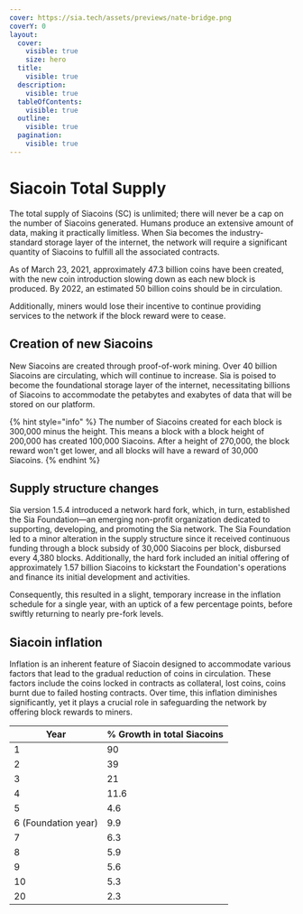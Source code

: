 ```yaml
---
cover: https://sia.tech/assets/previews/nate-bridge.png
coverY: 0
layout:
  cover:
    visible: true
    size: hero
  title:
    visible: true
  description:
    visible: true
  tableOfContents:
    visible: true
  outline:
    visible: true
  pagination:
    visible: true
---
```


# Siacoin Total Supply

The total supply of Siacoins (SC) is unlimited; there will never be a cap on the number of Siacoins generated. Humans produce an extensive amount of data, making it practically limitless. When Sia becomes the industry-standard storage layer of the internet, the network will require a significant quantity of Siacoins to fulfill all the associated contracts.&#x20;

As of March 23, 2021, approximately 47.3 billion coins have been created, with the new coin introduction slowing down as each new block is produced. By 2022, an estimated 50 billion coins should be in circulation.&#x20;

Additionally, miners would lose their incentive to continue providing services to the network if the block reward were to cease.

## Creation of new Siacoins

New Siacoins are created through proof-of-work mining. Over 40 billion Siacoins are circulating, which will continue to increase. Sia is poised to become the foundational storage layer of the internet, necessitating billions of Siacoins to accommodate the petabytes and exabytes of data that will be stored on our platform.

{% hint style="info" %}
The number of Siacoins created for each block is 300,000 minus the height. This means a block with a block height of 200,000 has created 100,000 Siacoins. After a height of 270,000, the block reward won't get lower, and all blocks will have a reward of 30,000 Siacoins.
{% endhint %}

## Supply structure changes

Sia version 1.5.4 introduced a network hard fork, which, in turn, established the Sia Foundation—an emerging non-profit organization dedicated to supporting, developing, and promoting the Sia network. The Sia Foundation led to a minor alteration in the supply structure since it received continuous funding through a block subsidy of 30,000 Siacoins per block, disbursed every 4,380 blocks. Additionally, the hard fork included an initial offering of approximately 1.57 billion Siacoins to kickstart the Foundation's operations and finance its initial development and activities.

Consequently, this resulted in a slight, temporary increase in the inflation schedule for a single year, with an uptick of a few percentage points, before swiftly returning to nearly pre-fork levels.

## Siacoin inflation

Inflation is an inherent feature of Siacoin designed to accommodate various factors that lead to the gradual reduction of coins in circulation. These factors include the coins locked in contracts as collateral, lost coins, coins burnt due to failed hosting contracts. Over time, this inflation diminishes significantly, yet it plays a crucial role in safeguarding the network by offering block rewards to miners.

| Year                | % Growth in total Siacoins |
| ------------------- | -------------------------- |
| 1                   | 90                         |
| 2                   | 39                         |
| 3                   | 21                         |
| 4                   | 11.6                       |
| 5                   | 4.6                        |
| 6 (Foundation year) | 9.9                        |
| 7                   | 6.3                        |
| 8                   | 5.9                        |
| 9                   | 5.6                        |
| 10                  | 5.3                        |
| 20                  | 2.3                        |
